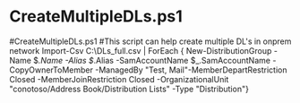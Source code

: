 # CreateMultipleDLs.ps1
#CreateMultipleDLs.ps1
#This script can help create multiple DL's in onprem network
Import-Csv C:\DLs_full.csv | ForEach { New-DistributionGroup -Name $_.Name -Alias $_.Alias -SamAccountName $_.SamAccountName -CopyOwnerToMember -ManagedBy "Test, Mail"-MemberDepartRestriction Closed -MemberJoinRestriction Closed -OrganizationalUnit "conotoso/Address Book/Distribution Lists" -Type "Distribution"}
